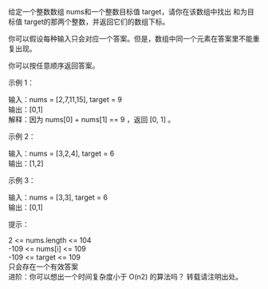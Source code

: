 给定一个整数数组 nums和一个整数目标值 target，请你在该数组中找出 和为目标值 target的那两个整数，并返回它们的数组下标。

你可以假设每种输入只会对应一个答案。但是，数组中同一个元素在答案里不能重复出现。

你可以按任意顺序返回答案。

示例 1：

输入：nums = [2,7,11,15], target = 9  
输出：[0,1]  
解释：因为 nums[0] + nums[1] == 9 ，返回 [0, 1] 。

示例 2：

输入：nums = [3,2,4], target = 6  
输出：[1,2]  

示例 3：

输入：nums = [3,3], target = 6  
输出：[0,1]

提示：

2 <= nums.length <= 104  
-109 <= nums[i] <= 109  
-109 <= target <= 109  
只会存在一个有效答案  
进阶：你可以想出一个时间复杂度小于 O(n2) 的算法吗？ 转载请注明出处。